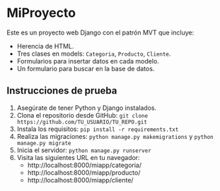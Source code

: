 # MiProyecto

Este es un proyecto web Django con el patrón MVT que incluye:

- Herencia de HTML.
- Tres clases en models: `Categoria`, `Producto`, `Cliente`.
- Formularios para insertar datos en cada modelo.
- Un formulario para buscar en la base de datos.

## Instrucciones de prueba

1. Asegúrate de tener Python y Django instalados.
2. Clona el repositorio desde GitHub: `git clone https://github.com/TU_USUARIO/TU_REPO.git`
3. Instala los requisitos: `pip install -r requirements.txt`
4. Realiza las migraciones: `python manage.py makemigrations` y `python manage.py migrate`
5. Inicia el servidor: `python manage.py runserver`
6. Visita las siguientes URL en tu navegador:
   - http://localhost:8000/miapp/categoria/
   - http://localhost:8000/miapp/producto/
   - http://localhost:8000/miapp/cliente/
